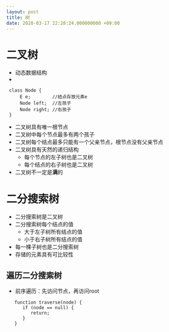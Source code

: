 ```yaml
---
layout: post
title: 树
date: 2020-03-17 22:28:24.000000000 +09:00
---
```


# 二叉树
   + 动态数据结构
   + 
   ```
    class Node {
        E e;        //结点存放元素e
        Node left;  //左孩子
        Node right; //右孩子
    }
   ```
   + 二叉树具有唯一根节点
   + 二叉树中每个节点最多有两个孩子
   + 二叉树每个结点最多只能有一个父亲节点，根节点没有父亲节点
   + 二叉树具有天然的递归结构
      + 每个节点的左子树也是二叉树
      + 每个结点的右子树也是二叉树
   + 二叉树不一定是**满**的

# 二分搜索树
   + 二分搜索树是二叉树
   + 二分搜索树每个结点的值
      + 大于左子树所有结点的值
      + 小于右子树所有结点的值
   + 每一棵子树也是二分搜索树
   + 存储的元素具有可比较性

## 遍历二分搜索树
   + 前序遍历：先访问节点，再访问root
   ```
      function traverse(node) {
         if (node == null) {
            return;
         }
      }
   ```
